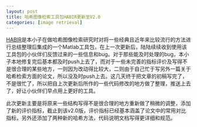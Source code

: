 ```yaml
---
layout: post
title: 哈希图像检索工具包HABIR更新至V2.0
categories: [image retrieval]
---
```


[HABIR](http://yongyuan.name/habir/)是本小子在做哈希图像检索研究时对将一些经典且近年来比较流行的方法进行总结整理后集成的一个Matlab工具包，在上一次更新后，陆陆续续收到使用该工具包的小伙伴们反馈过来的一些信息和bug。对于那些能及时处理的bug，本小子本地修复完后基本都及时push上去了，而对于一些未完善的指标评价及写得不是很合理的某些地方，一则因为改动得比较大，二则由于自己忙于写另外一篇关于哈希检索方面的论文，所以没及时push上去。这几天终于把文章的初稿写完了，不是很忙了，所以把自上次更新后所作的一些代码修改的地方做了整理，推送上去了，好让小伙伴们早点用上更好的工具。

此次更新主要是将原来一些结构写得不是很合理的地方重新做了稍微的调整，添加了新的评价指标，截止到该v2.0版，评价指标已经基本涵盖了论文中的常用对比指标，另外还添加了两种新的哈希方法，代码说明文档写得更详细和规范。